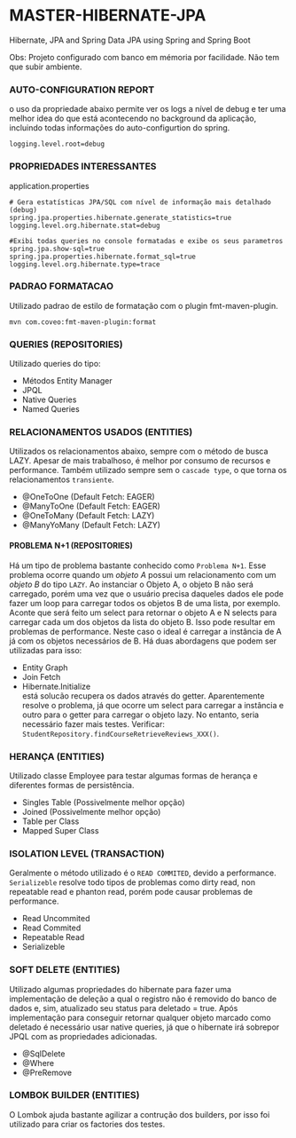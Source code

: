 # MASTER-HIBERNATE-JPA
Hibernate, JPA and Spring Data JPA using Spring and Spring Boot

Obs: Projeto configurado com banco em mémoria por facilidade. Não tem que subir ambiente. 

### AUTO-CONFIGURATION REPORT
o uso da propriedade abaixo permite ver os logs a nível de debug e ter uma melhor idea do que está acontecendo no background da aplicação, incluindo todas informações do auto-configurtion do spring. 
```shell
logging.level.root=debug
```

### PROPRIEDADES INTERESSANTES
application.properties
```shell
# Gera estatísticas JPA/SQL com nível de informação mais detalhado (debug)
spring.jpa.properties.hibernate.generate_statistics=true
logging.level.org.hibernate.stat=debug

#Exibi todas queries no console formatadas e exibe os seus parametros
spring.jpa.show-sql=true
spring.jpa.properties.hibernate.format_sql=true
logging.level.org.hibernate.type=trace
```

### PADRAO FORMATACAO
Utilizado padrao de estilo de formatação com o plugin fmt-maven-plugin. 
```shell
mvn com.coveo:fmt-maven-plugin:format
```

### QUERIES (REPOSITORIES)
Utilizado queries do tipo:
- Métodos Entity Manager
- JPQL
- Native Queries
- Named Queries

### RELACIONAMENTOS USADOS (ENTITIES)
Utilizados os relacionamentos abaixo, sempre com o método de busca LAZY. Apesar de mais trabalhoso, é melhor por consumo de recursos e performance. Também utilizado sempre sem o `cascade type`, o que torna os relacionamentos `transiente`. 
- @OneToOne   (Default Fetch: EAGER) 
- @ManyToOne  (Default Fetch: EAGER)
- @OneToMany  (Default Fetch: LAZY)
- @ManyYoMany (Default Fetch: LAZY)

#### PROBLEMA N+1 (REPOSITORIES)
Há um tipo de problema bastante conhecido como `Problema N+1`. Esse problema ocorre quando um *objeto A* possui um relacionamento com um *objeto B* do tipo `LAZY`. Ao instanciar o Objeto A, o objeto B não será carregado, porém uma vez que o usuário precisa daqueles dados ele pode fazer um loop para carregar todos os objetos B de uma lista, por exemplo. Aconte que será feito um select para retornar o objeto A e N selects para carregar cada um dos objetos da lista do objeto B. Isso pode resultar em problemas de performance. Neste caso o ideal é carregar a instância de A já com os objetos necessários de B. Há duas abordagens que podem ser utilizadas para isso:
- Entity Graph
- Join Fetch
- Hibernate.Initialize  
  está solucão recupera os dados através do getter. Aparentemente resolve o problema, já que ocorre um select para carregar a instância e outro para o getter para carregar o objeto lazy. No entanto, seria necessário fazer mais testes. Verificar: `StudentRepository.findCourseRetrieveReviews_XXX()`.

### HERANÇA (ENTITIES)
Utilizado classe Employee para testar algumas formas de herança e diferentes formas de persistência.
- Singles Table      (Possivelmente melhor opção)
- Joined             (Possivelmente melhor opção)
- Table per Class
- Mapped Super Class

### ISOLATION LEVEL (TRANSACTION)
Geralmente o método utilizado é o `READ COMMITED`, devido a performance. `Serializeble` resolve todo tipos de problemas como dirty read, non repeatable read e phanton read, porém pode causar problemas de performance. 
- Read Uncommited
- Read Commited   
- Repeatable Read 
- Serializeble

### SOFT DELETE (ENTITIES)
Utilizado algumas propriedades do hibernate para fazer uma implementação de deleção a qual o registro não é removido do banco de dados e, sim, atualizado seu status para deletado = true. Após implementação para conseguir retornar qualquer objeto marcado como deletado é necessário usar native queries, já que o hibernate irá sobrepor JPQL com as propriedades adicionadas. 
- @SqlDelete
- @Where
- @PreRemove

### LOMBOK BUILDER (ENTITIES)
O Lombok ajuda bastante agilizar a contrução dos builders, por isso foi utilizado para criar os factories dos testes. 